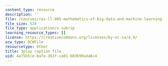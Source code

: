 ```yaml
---
content_type: resource
description: ''
file: /courses/res-ll-005-mathematics-of-big-data-and-machine-learning-january-iap-2020/4a75b5cebafe363fca01603b90ada6c4_4StlYd7xKFA.srt
file_size: 524
file_type: application/x-subrip
learning_resource_types: []
license: https://creativecommons.org/licenses/by-nc-sa/4.0/
ocw_type: OCWFile
resourcetype: Other
title: 3play caption file
uid: 4a75b5ce-bafe-363f-ca01-603b90ada6c4
---
```

